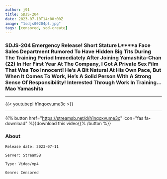 ```yaml
---
author: j91
title: SDJS-204
date: 2023-07-10T14:00:00Z
image: "1sdjs00204pl.jpg"
tags: [censored, sod-create]
---
```


### SDJS-204 Emergency Release! Short Stature L****a Face Sales Department Rumored To Have Hidden Big Tits During The Training Period Immediately After Joining Yamashita-Chan (22) In Her First Year At The Company, I Got A Private Sex Film That Was Too Innocent! He’s A Bit Natural At His Own Pace, But When It Comes To Work, He’s A Solid Person With A Strong Sense Of Responsibility! Interested Through Work In Training… Mao Yamashita
___

{{< youtubepl h1nqoxvume3c >}}
___

{{% button href="https://streamsb.net/d/h1nqoxvume3c" icon="fas fa-download" %}}download this video{{% /button %}}
### About

`Release date: 2023-07-11`

`Server: StreamSB`

`Type: Video/mp4`

`Genre:	Censored`